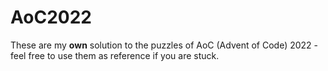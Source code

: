 # AoC2022

These are my **own** solution to the puzzles of AoC (Advent of Code) 2022 - feel free to use them as reference if you are stuck.

